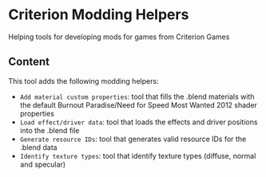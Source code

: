 # Criterion Modding Helpers
Helping tools for developing mods for games from Criterion Games

## Content
This tool adds the following modding helpers:
- `Add material custom properties`: tool that fills the .blend materials with the default Burnout Paradise/Need for Speed Most Wanted 2012 shader properties
- `Load effect/driver data`: tool that loads the effects and driver positions into the .blend file
- `Generate resource IDs`: tool that generates valid resource IDs for the .blend data
- `Identify texture types`: tool that identify texture types (diffuse, normal and specular)
